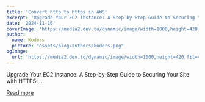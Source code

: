 ```yaml
---
title: 'Convert http to https in AWS'
excerpt: 'Upgrade Your EC2 Instance: A Step-by-Step Guide to Securing Your Site with HTTPS!           ...'
date: '2024-11-16'
coverImage: 'https://media2.dev.to/dynamic/image/width=1000,height=420,fit=cover,gravity=auto,format=auto/https%3A%2F%2Fdev-to-uploads.s3.amazonaws.com%2Fuploads%2Farticles%2Fki86j7l3exjy3si97e6a.jpg'
author:
  name: Koders
  picture: "assets/blog/authors/koders.png"
ogImage:
  url: 'https://media2.dev.to/dynamic/image/width=1000,height=420,fit=cover,gravity=auto,format=auto/https%3A%2F%2Fdev-to-uploads.s3.amazonaws.com%2Fuploads%2Farticles%2Fki86j7l3exjy3si97e6a.jpg'
---
```


Upgrade Your EC2 Instance: A Step-by-Step Guide to Securing Your Site with HTTPS!           ...

[Read more](https://dev.to/darshil89/convert-http-to-https-in-aws-3ecj)
